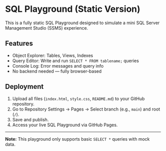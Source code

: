 
# SQL Playground (Static Version)

This is a fully static SQL Playground designed to simulate a mini SQL Server Management Studio (SSMS) experience.

## Features
- Object Explorer: Tables, Views, Indexes
- Query Editor: Write and run `SELECT * FROM tablename;` queries
- Console Log: Error messages and query info
- No backend needed — fully browser-based

## Deployment
1. Upload all files (`index.html`, `style.css`, `README.md`) to your GitHub repository.
2. Go to Repository Settings → Pages → Select branch (e.g., `main`) and root (`/`).
3. Save and publish.
4. Access your live SQL Playground via GitHub Pages.

---
**Note:** This playground only supports basic `SELECT *` queries with mock data.
